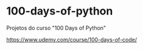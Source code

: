 # 100-days-of-python
Projetos do curso "100 Days of Python"

https://www.udemy.com/course/100-days-of-code/
